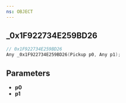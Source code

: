 ```yaml
---
ns: OBJECT
---
```

## _0x1F922734E259BD26

```c
// 0x1F922734E259BD26
Any _0x1F922734E259BD26(Pickup p0, Any p1);
```



## Parameters
* **p0**
* **p1**

